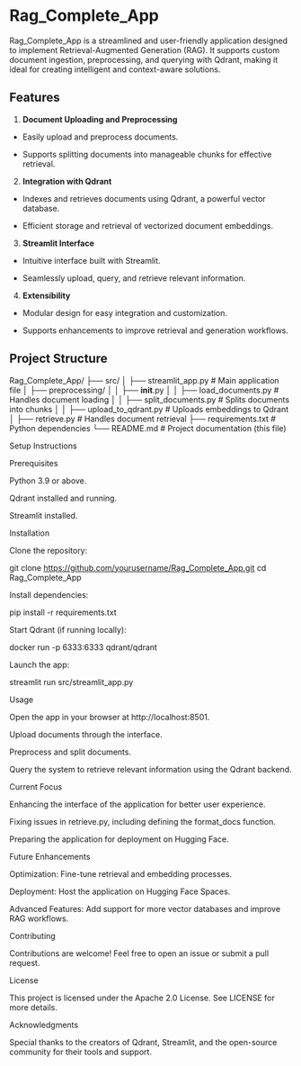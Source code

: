 # Rag_Complete_App

Rag_Complete_App is a streamlined and user-friendly application designed to implement Retrieval-Augmented Generation (RAG). It supports custom document ingestion, preprocessing, and querying with Qdrant, making it ideal for creating intelligent and context-aware solutions.

## Features

1. **Document Uploading and Preprocessing**

  - Easily upload and preprocess documents.

  - Supports splitting documents into manageable chunks for effective retrieval.

2. **Integration with Qdrant**

  - Indexes and retrieves documents using Qdrant, a powerful vector database.

  - Efficient storage and retrieval of vectorized document embeddings.

3. **Streamlit Interface**

  - Intuitive interface built with Streamlit.

  - Seamlessly upload, query, and retrieve relevant information.

4. **Extensibility**

  - Modular design for easy integration and customization.

  - Supports enhancements to improve retrieval and generation workflows.

## Project Structure

Rag_Complete_App/
├── src/
│   ├── streamlit_app.py       # Main application file
│   ├── preprocessing/
│   │   ├── __init__.py
│   │   ├── load_documents.py  # Handles document loading
│   │   ├── split_documents.py # Splits documents into chunks
│   │   ├── upload_to_qdrant.py # Uploads embeddings to Qdrant
│   ├── retrieve.py            # Handles document retrieval
├── requirements.txt           # Python dependencies
└── README.md                  # Project documentation (this file)

Setup Instructions

Prerequisites

Python 3.9 or above.

Qdrant installed and running.

Streamlit installed.

Installation

Clone the repository:

git clone https://github.com/yourusername/Rag_Complete_App.git
cd Rag_Complete_App

Install dependencies:

pip install -r requirements.txt

Start Qdrant (if running locally):

docker run -p 6333:6333 qdrant/qdrant

Launch the app:

streamlit run src/streamlit_app.py

Usage

Open the app in your browser at http://localhost:8501.

Upload documents through the interface.

Preprocess and split documents.

Query the system to retrieve relevant information using the Qdrant backend.

Current Focus

Enhancing the interface of the application for better user experience.

Fixing issues in retrieve.py, including defining the format_docs function.

Preparing the application for deployment on Hugging Face.

Future Enhancements

Optimization: Fine-tune retrieval and embedding processes.

Deployment: Host the application on Hugging Face Spaces.

Advanced Features: Add support for more vector databases and improve RAG workflows.

Contributing

Contributions are welcome! Feel free to open an issue or submit a pull request.

License

This project is licensed under the Apache 2.0 License. See LICENSE for more details.

Acknowledgments

Special thanks to the creators of Qdrant, Streamlit, and the open-source community for their tools and support.

